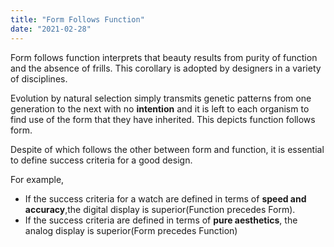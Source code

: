 ```yaml
---
title: "Form Follows Function"
date: "2021-02-28"
---
```


Form follows function interprets that beauty results from purity of function and the absence of frills. This corollary is adopted by designers in a variety of disciplines.

Evolution by natural selection simply transmits genetic patterns from one generation to the next with no **intention** and it is left to each organism to find use of the form that they have inherited. This depicts function follows form.

Despite of which follows the other between form and function, it is essential to define success criteria for a good design.

For example,

- If the success criteria for a watch are defined in terms of **speed and accuracy**,the digital display is superior(Function precedes Form).
- If the success criteria are defined in terms of **pure aesthetics**, the analog display is superior(Form precedes Function)
